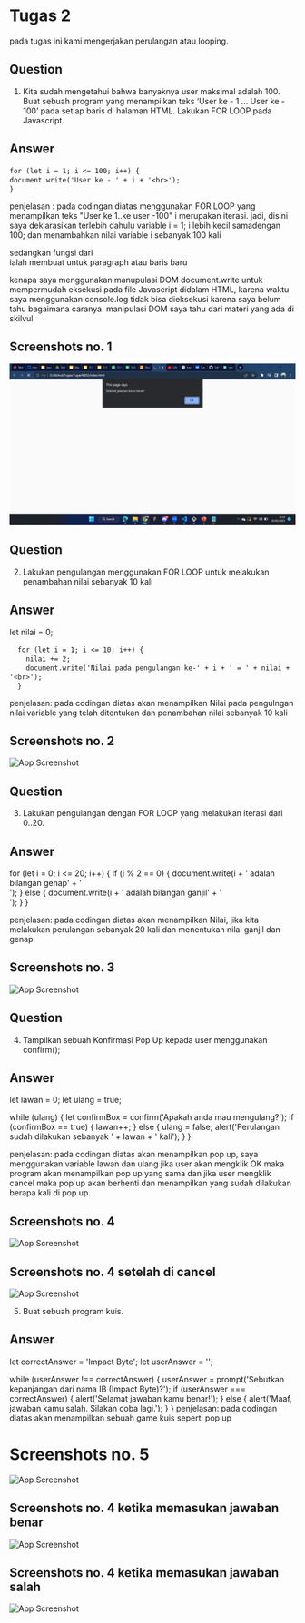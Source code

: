 # Tugas 2

pada tugas ini kami mengerjakan perulangan atau looping.

## Question

1. Kita sudah mengetahui bahwa banyaknya user maksimal adalah 100.
   Buat sebuah program yang menampilkan teks ‘User ke - 1 … User ke - 100’ pada setiap baris di halaman HTML.
   Lakukan FOR LOOP pada Javascript.

## Answer

    for (let i = 1; i <= 100; i++) {
    document.write('User ke - ' + i + '<br>');
    }

penjelasan :
pada codingan diatas menggunakan FOR LOOP yang menampilkan teks "User ke 1..ke user -100" i merupakan iterasi.
jadi, disini saya deklarasikan terlebih dahulu variable i = 1; i lebih kecil samadengan 100; dan menambahkan nilai variable i sebanyak 100 kali

sedangkan fungsi dari <br> ialah membuat untuk paragraph atau baris baru

kenapa saya menggunakan manupulasi DOM document.write untuk mempermudah eksekusi pada file Javascript didalam HTML, karena waktu saya menggunakan console.log tidak bisa dieksekusi karena saya belum tahu bagaimana caranya.
manipulasi DOM saya tahu dari materi yang ada di skilvul

## Screenshots no. 1

![App Screenshot](<./img/Screenshot%20(99).png>)

## Question

2. Lakukan pengulangan menggunakan FOR LOOP untuk melakukan penambahan nilai sebanyak 10 kali

## Answer

let nilai = 0;

      for (let i = 1; i <= 10; i++) {
        nilai += 2;
        document.write('Nilai pada pengulangan ke-' + i + ' = ' + nilai + '<br>');
      }

penjelasan:
pada codingan diatas akan menampilkan Nilai pada pengulngan nilai variable yang telah ditentukan dan penambahan nilai sebanyak 10 kali

## Screenshots no. 2

![App Screenshot](https://via.placeholder.com/468x300?text=App+Screenshot+Here)

## Question

3.  Lakukan pengulangan dengan FOR LOOP yang melakukan iterasi dari 0..20.

## Answer

for (let i = 0; i <= 20; i++) {
if (i % 2 == 0) {
document.write(i + ' adalah bilangan genap' + '<br>');
} else {
document.write(i + ' adalah bilangan ganjil' + '<br>');
}
}

penjelasan:
pada codingan diatas akan menampilkan Nilai, jika kita melakukan perulangan sebanyak 20 kali dan menentukan nilai ganjil dan genap

## Screenshots no. 3

![App Screenshot](https://via.placeholder.com/468x300?text=App+Screenshot+Here)

## Question

4. Tampilkan sebuah Konfirmasi Pop Up kepada user menggunakan confirm();

## Answer

let lawan = 0;
let ulang = true;

while (ulang) {
let confirmBox = confirm('Apakah anda mau mengulang?');
if (confirmBox == true) {
lawan++;
} else {
ulang = false;
alert('Perulangan sudah dilakukan sebanyak ' + lawan + ' kali');
}
}

penjelasan:
pada codingan diatas akan menampilkan pop up, saya menggunakan variable lawan dan ulang jika user akan mengklik OK maka program akan menampilkan pop up yang sama dan jika user mengklik cancel maka pop up akan berhenti dan menampilkan yang sudah dilakukan berapa kali di pop up.

## Screenshots no. 4

![App Screenshot](https://via.placeholder.com/468x300?text=App+Screenshot+Here)

## Screenshots no. 4 setelah di cancel

![App Screenshot](https://via.placeholder.com/468x300?text=App+Screenshot+Here)

5. Buat sebuah program kuis.

## Answer

let correctAnswer = 'Impact Byte';
let userAnswer = '';

while (userAnswer !== correctAnswer) {
userAnswer = prompt('Sebutkan kepanjangan dari nama IB (Impact Byte)?');
if (userAnswer === correctAnswer) {
alert('Selamat jawaban kamu benar!');
} else {
alert('Maaf, jawaban kamu salah. Silakan coba lagi.');
}
}
penjelasan:
pada codingan diatas akan menampilkan sebuah game kuis seperti pop up

# Screenshots no. 5

![App Screenshot](https://via.placeholder.com/468x300?text=App+Screenshot+Here)

## Screenshots no. 4 ketika memasukan jawaban benar

![App Screenshot](https://via.placeholder.com/468x300?text=App+Screenshot+Here)

## Screenshots no. 4 ketika memasukan jawaban salah

![App Screenshot](https://via.placeholder.com/468x300?text=App+Screenshot+Here)
